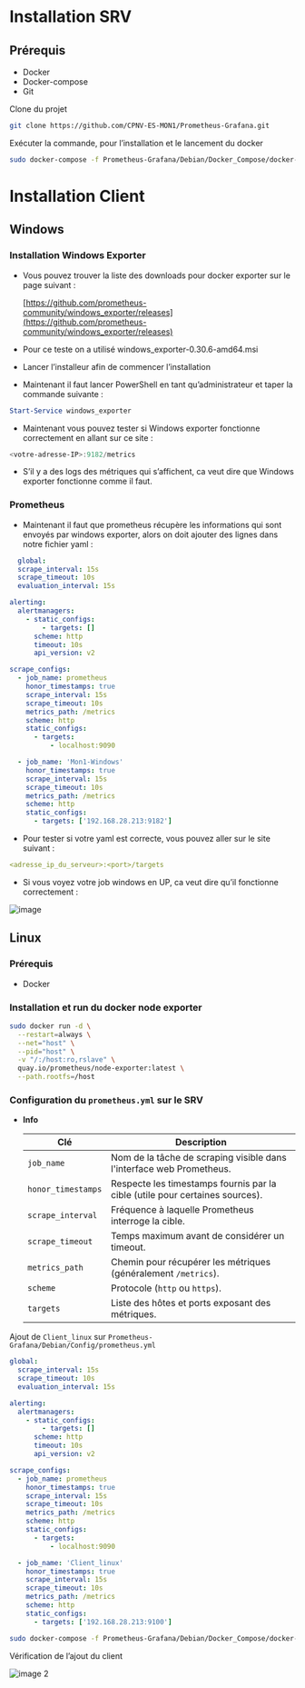 # Installation SRV

## Prérequis

- Docker
- Docker-compose
- Git

Clone du projet

```bash
git clone https://github.com/CPNV-ES-MON1/Prometheus-Grafana.git
```

Exécuter la commande, pour l’installation et le lancement du docker 

```bash
sudo docker-compose -f Prometheus-Grafana/Debian/Docker_Compose/docker-compose.yml up -d
```

# Installation Client

## Windows

### Installation Windows Exporter

- Vous pouvez trouver la liste des downloads pour docker exporter sur le page suivant :
    
    [https://github.com/prometheus-community/windows_exporter/releases](https://github.com/prometheus-community/windows_exporter/releases)
    
- Pour ce teste on a utilisé windows_exporter-0.30.6-amd64.msi
- Lancer l’installeur afin de commencer l’installation
- Maintenant il faut lancer PowerShell en tant qu’administrateur et taper la commande suivante :

```powershell
Start-Service windows_exporter
```

- Maintenant vous pouvez tester si Windows exporter fonctionne correctement en allant sur ce site :

```powershell
<votre-adresse-IP>:9182/metrics 
```

- S’il y a des logs des métriques qui s’affichent, ca veut dire que Windows exporter fonctionne comme il faut.

### Prometheus

- Maintenant il faut que prometheus récupère les informations qui sont envoyés par windows exporter, alors on doit ajouter des lignes dans notre fichier yaml :

```yaml
  global:
  scrape_interval: 15s
  scrape_timeout: 10s
  evaluation_interval: 15s

alerting:
  alertmanagers:
    - static_configs:
        - targets: []
      scheme: http
      timeout: 10s
      api_version: v2

scrape_configs:
  - job_name: prometheus
    honor_timestamps: true
    scrape_interval: 15s
    scrape_timeout: 10s
    metrics_path: /metrics
    scheme: http
    static_configs:
      - targets:
          - localhost:9090

  - job_name: 'Mon1-Windows'
    honor_timestamps: true
    scrape_interval: 15s
    scrape_timeout: 10s
    metrics_path: /metrics
    scheme: http
    static_configs:
      - targets: ['192.168.28.213:9182']
```

- Pour tester si votre yaml est correcte, vous pouvez aller sur le site suivant :

```yaml
<adresse_ip_du_serveur>:<port>/targets
```

- Si vous voyez votre job windows en UP, ca veut dire qu’il fonctionne correctement :

![image](https://github.com/user-attachments/assets/62066e78-c85e-42dd-8baa-737c55c7ff31)

## Linux

### Prérequis

- Docker

### Installation et run du docker node exporter

```bash
sudo docker run -d \
  --restart=always \
  --net="host" \
  --pid="host" \
  -v "/:/host:ro,rslave" \
  quay.io/prometheus/node-exporter:latest \
  --path.rootfs=/host
```

### Configuration du `prometheus.yml` sur le SRV

- **Info**
    
    
    | Clé | Description |
    | --- | --- |
    | `job_name` | Nom de la tâche de scraping visible dans l'interface web Prometheus. |
    | `honor_timestamps` | Respecte les timestamps fournis par la cible (utile pour certaines sources). |
    | `scrape_interval` | Fréquence à laquelle Prometheus interroge la cible. |
    | `scrape_timeout` | Temps maximum avant de considérer un timeout. |
    | `metrics_path` | Chemin pour récupérer les métriques (généralement `/metrics`). |
    | `scheme` | Protocole (`http` ou `https`). |
    | `targets` | Liste des hôtes et ports exposant des métriques. |

Ajout de `Client_linux` sur `Prometheus-Grafana/Debian/Config/prometheus.yml`

```yaml
global:
  scrape_interval: 15s
  scrape_timeout: 10s
  evaluation_interval: 15s

alerting:
  alertmanagers:
    - static_configs:
        - targets: []
      scheme: http
      timeout: 10s
      api_version: v2

scrape_configs:
  - job_name: prometheus
    honor_timestamps: true
    scrape_interval: 15s
    scrape_timeout: 10s
    metrics_path: /metrics
    scheme: http
    static_configs:
      - targets:
          - localhost:9090

  - job_name: 'Client_linux'
    honor_timestamps: true
    scrape_interval: 15s
    scrape_timeout: 10s
    metrics_path: /metrics
    scheme: http
    static_configs:
      - targets: ['192.168.28.213:9100']
```

```bash
sudo docker-compose -f Prometheus-Grafana/Debian/Docker_Compose/docker-compose.yml restart prometheus
```

Vérification de l’ajout du client

![image 2](https://github.com/user-attachments/assets/9929e7e6-5469-41cc-a23f-6c6ba060cebb)
